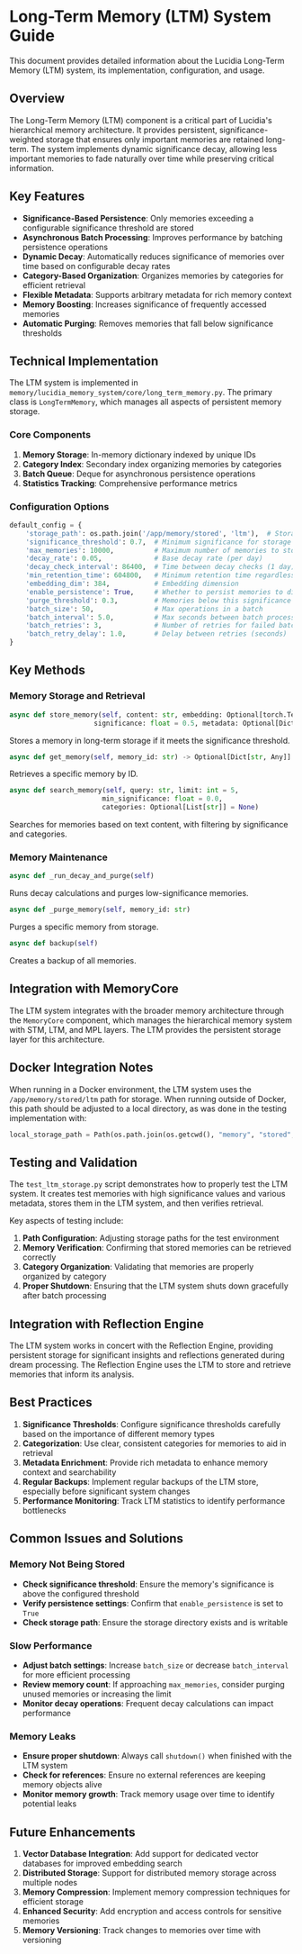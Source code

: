 # Long-Term Memory (LTM) System Guide

This document provides detailed information about the Lucidia Long-Term Memory (LTM) system, its implementation, configuration, and usage.

## Overview

The Long-Term Memory (LTM) component is a critical part of Lucidia's hierarchical memory architecture. It provides persistent, significance-weighted storage that ensures only important memories are retained long-term. The system implements dynamic significance decay, allowing less important memories to fade naturally over time while preserving critical information.

## Key Features

- **Significance-Based Persistence**: Only memories exceeding a configurable significance threshold are stored
- **Asynchronous Batch Processing**: Improves performance by batching persistence operations
- **Dynamic Decay**: Automatically reduces significance of memories over time based on configurable decay rates
- **Category-Based Organization**: Organizes memories by categories for efficient retrieval
- **Flexible Metadata**: Supports arbitrary metadata for rich memory context
- **Memory Boosting**: Increases significance of frequently accessed memories
- **Automatic Purging**: Removes memories that fall below significance thresholds

## Technical Implementation

The LTM system is implemented in `memory/lucidia_memory_system/core/long_term_memory.py`. The primary class is `LongTermMemory`, which manages all aspects of persistent memory storage.

### Core Components

1. **Memory Storage**: In-memory dictionary indexed by unique IDs
2. **Category Index**: Secondary index organizing memories by categories
3. **Batch Queue**: Deque for asynchronous persistence operations
4. **Statistics Tracking**: Comprehensive performance metrics

### Configuration Options

```python
default_config = {
    'storage_path': os.path.join('/app/memory/stored', 'ltm'),  # Storage location
    'significance_threshold': 0.7,  # Minimum significance for storage
    'max_memories': 10000,          # Maximum number of memories to store
    'decay_rate': 0.05,             # Base decay rate (per day)
    'decay_check_interval': 86400,  # Time between decay checks (1 day)
    'min_retention_time': 604800,   # Minimum retention time regardless of decay (1 week)
    'embedding_dim': 384,           # Embedding dimension
    'enable_persistence': True,     # Whether to persist memories to disk
    'purge_threshold': 0.3,         # Memories below this significance get purged
    'batch_size': 50,               # Max operations in a batch
    'batch_interval': 5.0,          # Max seconds between batch processing
    'batch_retries': 3,             # Number of retries for failed batch operations
    'batch_retry_delay': 1.0,       # Delay between retries (seconds)
}
```

## Key Methods

### Memory Storage and Retrieval

```python
async def store_memory(self, content: str, embedding: Optional[torch.Tensor] = None,
                     significance: float = 0.5, metadata: Optional[Dict[str, Any]] = None) -> Optional[str]
```

Stores a memory in long-term storage if it meets the significance threshold.

```python
async def get_memory(self, memory_id: str) -> Optional[Dict[str, Any]]
```

Retrieves a specific memory by ID.

```python
async def search_memory(self, query: str, limit: int = 5, 
                       min_significance: float = 0.0,
                       categories: Optional[List[str]] = None)
```

Searches for memories based on text content, with filtering by significance and categories.

### Memory Maintenance

```python
async def _run_decay_and_purge(self)
```

Runs decay calculations and purges low-significance memories.

```python
async def _purge_memory(self, memory_id: str)
```

Purges a specific memory from storage.

```python
async def backup(self)
```

Creates a backup of all memories.

## Integration with MemoryCore

The LTM system integrates with the broader memory architecture through the `MemoryCore` component, which manages the hierarchical memory system with STM, LTM, and MPL layers. The LTM provides the persistent storage layer for this architecture.

## Docker Integration Notes

When running in a Docker environment, the LTM system uses the `/app/memory/stored/ltm` path for storage. When running outside of Docker, this path should be adjusted to a local directory, as was done in the testing implementation with:

```python
local_storage_path = Path(os.path.join(os.getcwd(), "memory", "stored", "ltm"))
```

## Testing and Validation

The `test_ltm_storage.py` script demonstrates how to properly test the LTM system. It creates test memories with high significance values and various metadata, stores them in the LTM system, and then verifies retrieval.

Key aspects of testing include:

1. **Path Configuration**: Adjusting storage paths for the test environment
2. **Memory Verification**: Confirming that stored memories can be retrieved correctly
3. **Category Organization**: Validating that memories are properly organized by category
4. **Proper Shutdown**: Ensuring that the LTM system shuts down gracefully after batch processing

## Integration with Reflection Engine

The LTM system works in concert with the Reflection Engine, providing persistent storage for significant insights and reflections generated during dream processing. The Reflection Engine uses the LTM to store and retrieve memories that inform its analysis.

## Best Practices

1. **Significance Thresholds**: Configure significance thresholds carefully based on the importance of different memory types
2. **Categorization**: Use clear, consistent categories for memories to aid in retrieval
3. **Metadata Enrichment**: Provide rich metadata to enhance memory context and searchability
4. **Regular Backups**: Implement regular backups of the LTM store, especially before significant system changes
5. **Performance Monitoring**: Track LTM statistics to identify performance bottlenecks

## Common Issues and Solutions

### Memory Not Being Stored

- **Check significance threshold**: Ensure the memory's significance is above the configured threshold
- **Verify persistence settings**: Confirm that `enable_persistence` is set to `True`
- **Check storage path**: Ensure the storage directory exists and is writable

### Slow Performance

- **Adjust batch settings**: Increase `batch_size` or decrease `batch_interval` for more efficient processing
- **Review memory count**: If approaching `max_memories`, consider purging unused memories or increasing the limit
- **Monitor decay operations**: Frequent decay calculations can impact performance

### Memory Leaks

- **Ensure proper shutdown**: Always call `shutdown()` when finished with the LTM system
- **Check for references**: Ensure no external references are keeping memory objects alive
- **Monitor memory growth**: Track memory usage over time to identify potential leaks

## Future Enhancements

1. **Vector Database Integration**: Add support for dedicated vector databases for improved embedding search
2. **Distributed Storage**: Support for distributed memory storage across multiple nodes
3. **Memory Compression**: Implement memory compression techniques for efficient storage
4. **Enhanced Security**: Add encryption and access controls for sensitive memories
5. **Memory Versioning**: Track changes to memories over time with versioning
